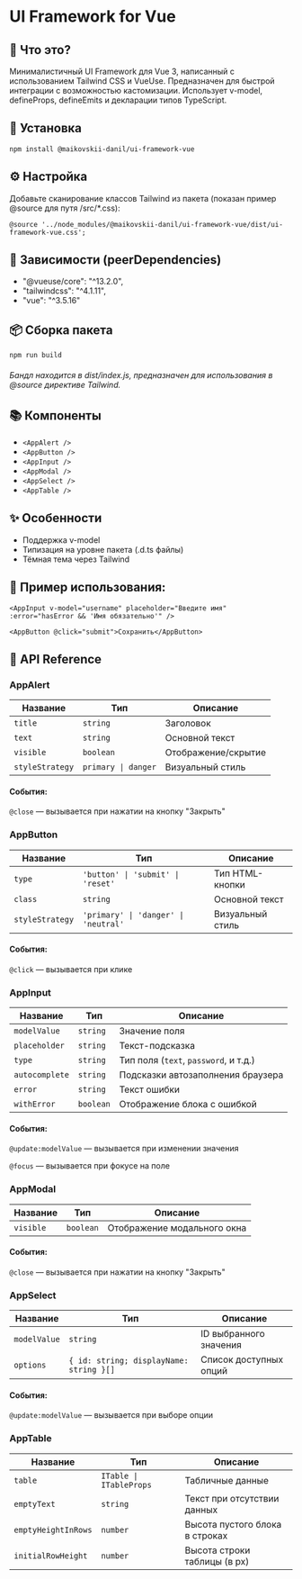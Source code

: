 # UI Framework for Vue

## 🔧 Что это?

Минималистичный UI Framework для Vue 3, написанный с использованием Tailwind CSS и VueUse. Предназначен для быстрой интеграции с возможностью кастомизации. Использует v-model, defineProps, defineEmits и декларации типов TypeScript.

## 🚀 Установка

`npm install @maikovskii-danil/ui-framework-vue`

## ⚙️ Настройка
Добавьте сканирование классов Tailwind из пакета (показан пример @source для путя /src/*.css):

`@source '../node_modules/@maikovskii-danil/ui-framework-vue/dist/ui-framework-vue.css';`

## 🤝 Зависимости (peerDependencies)

- "@vueuse/core": "^13.2.0",
- "tailwindcss": "^4.1.11",
- "vue": "^3.5.16"

## 📦 Сборка пакета

`npm run build`

###### Бандл находится в dist/index.js, предназначен для использования в @source директиве Tailwind.

## 📚 Компоненты

- `<AppAlert />`
- `<AppButton />`
- `<AppInput />`
- `<AppModal />`
- `<AppSelect />`
- `<AppTable />`

## ✨ Особенности

- Поддержка v-model
- Типизация на уровне пакета (.d.ts файлы)
- Тёмная тема через Tailwind

## 🧪 Пример использования:

`<AppInput
  v-model="username"
  placeholder="Введите имя"
  :error="hasError && 'Имя обязательно'"
/>`

`<AppButton @click="submit">Сохранить</AppButton>`

## 📘 API Reference

### AppAlert

| Название         | Тип                 | Описание                    |
|------------------|---------------------|-----------------------------|
| `title`          | `string`            | Заголовок                   |
| `text`           | `string`            | Основной текст              |
| `visible`        | `boolean`           | Отображение/скрытие         |
| `styleStrategy`  | `primary \| danger` | Визуальный стиль            |

#### События:
`@close` — вызывается при нажатии на кнопку "Закрыть"

### AppButton

| Название        | Тип                                  | Описание         |
|-----------------|--------------------------------------|------------------|
| `type`          | `'button' \| 'submit' \| 'reset'`    | Тип HTML-кнопки  |
| `class`         | `string`                             | Основной текст   |
| `styleStrategy` | `'primary' \| 'danger' \| 'neutral'` | Визуальный стиль |

#### События:
`@click` — вызывается при клике

### AppInput

| Название       | Тип       | Описание                              |
| -------------- | --------- | ------------------------------------- |
| `modelValue`   | `string`  | Значение поля                         |
| `placeholder`  | `string`  | Текст-подсказка                       |
| `type`         | `string`  | Тип поля (`text`, `password`, и т.д.) |
| `autocomplete` | `string`  | Подсказки автозаполнения браузера     |
| `error`        | `string`  | Текст ошибки                          |
| `withError`    | `boolean` | Отображение блока с ошибкой           |

#### События:
`@update:modelValue` — вызывается при изменении значения

`@focus` — вызывается при фокусе на поле

### AppModal

| Название  | Тип       | Описание                    |
| --------- | --------- | --------------------------- |
| `visible` | `boolean` | Отображение модального окна |

#### События:
`@close` — вызывается при нажатии на кнопку "Закрыть"

### AppSelect

| Название     | Тип                                     | Описание               |
| ------------ | --------------------------------------- | ---------------------- |
| `modelValue` | `string`                                | ID выбранного значения |
| `options`    | `{ id: string; displayName: string }[]` | Список доступных опций |

#### События:
`@update:modelValue` — вызывается при выборе опции

### AppTable

| Название            | Тип                     | Описание                       |
| ------------------- | ----------------------- | ------------------------------ |
| `table`             | `ITable \| ITableProps` | Табличные данные               |
| `emptyText`         | `string`                | Текст при отсутствии данных    |
| `emptyHeightInRows` | `number`                | Высота пустого блока в строках |
| `initialRowHeight`  | `number`                | Высота строки таблицы (в px)   |
